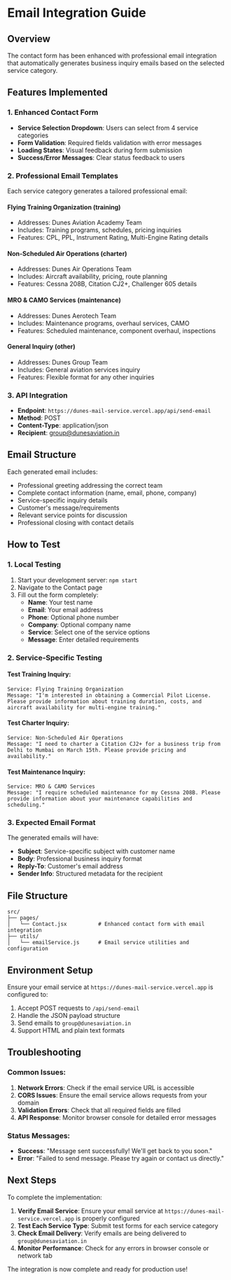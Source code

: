 # Email Integration Guide

## Overview

The contact form has been enhanced with professional email integration that automatically generates business inquiry emails based on the selected service category.

## Features Implemented

### 1. Enhanced Contact Form

- **Service Selection Dropdown**: Users can select from 4 service categories
- **Form Validation**: Required fields validation with error messages
- **Loading States**: Visual feedback during form submission
- **Success/Error Messages**: Clear status feedback to users

### 2. Professional Email Templates

Each service category generates a tailored professional email:

#### Flying Training Organization (training)

- Addresses: Dunes Aviation Academy Team
- Includes: Training programs, schedules, pricing inquiries
- Features: CPL, PPL, Instrument Rating, Multi-Engine Rating details

#### Non-Scheduled Air Operations (charter)

- Addresses: Dunes Air Operations Team
- Includes: Aircraft availability, pricing, route planning
- Features: Cessna 208B, Citation CJ2+, Challenger 605 details

#### MRO & CAMO Services (maintenance)

- Addresses: Dunes Aerotech Team
- Includes: Maintenance programs, overhaul services, CAMO
- Features: Scheduled maintenance, component overhaul, inspections

#### General Inquiry (other)

- Addresses: Dunes Group Team
- Includes: General aviation services inquiry
- Features: Flexible format for any other inquiries

### 3. API Integration

- **Endpoint**: `https://dunes-mail-service.vercel.app/api/send-email`
- **Method**: POST
- **Content-Type**: application/json
- **Recipient**: group@dunesaviation.in

## Email Structure

Each generated email includes:

- Professional greeting addressing the correct team
- Complete contact information (name, email, phone, company)
- Service-specific inquiry details
- Customer's message/requirements
- Relevant service points for discussion
- Professional closing with contact details

## How to Test

### 1. Local Testing

1. Start your development server: `npm start`
2. Navigate to the Contact page
3. Fill out the form completely:
   - **Name**: Your test name
   - **Email**: Your email address
   - **Phone**: Optional phone number
   - **Company**: Optional company name
   - **Service**: Select one of the service options
   - **Message**: Enter detailed requirements

### 2. Service-Specific Testing

#### Test Training Inquiry:

```
Service: Flying Training Organization
Message: "I'm interested in obtaining a Commercial Pilot License. Please provide information about training duration, costs, and aircraft availability for multi-engine training."
```

#### Test Charter Inquiry:

```
Service: Non-Scheduled Air Operations
Message: "I need to charter a Citation CJ2+ for a business trip from Delhi to Mumbai on March 15th. Please provide pricing and availability."
```

#### Test Maintenance Inquiry:

```
Service: MRO & CAMO Services
Message: "I require scheduled maintenance for my Cessna 208B. Please provide information about your maintenance capabilities and scheduling."
```

### 3. Expected Email Format

The generated emails will have:

- **Subject**: Service-specific subject with customer name
- **Body**: Professional business inquiry format
- **Reply-To**: Customer's email address
- **Sender Info**: Structured metadata for the recipient

## File Structure

```
src/
├── pages/
│   └── Contact.jsx          # Enhanced contact form with email integration
├── utils/
│   └── emailService.js      # Email service utilities and configuration
```

## Environment Setup

Ensure your email service at `https://dunes-mail-service.vercel.app` is configured to:

1. Accept POST requests to `/api/send-email`
2. Handle the JSON payload structure
3. Send emails to `group@dunesaviation.in`
4. Support HTML and plain text formats

## Troubleshooting

### Common Issues:

1. **Network Errors**: Check if the email service URL is accessible
2. **CORS Issues**: Ensure the email service allows requests from your domain
3. **Validation Errors**: Check that all required fields are filled
4. **API Response**: Monitor browser console for detailed error messages

### Status Messages:

- **Success**: "Message sent successfully! We'll get back to you soon."
- **Error**: "Failed to send message. Please try again or contact us directly."

## Next Steps

To complete the implementation:

1. **Verify Email Service**: Ensure your email service at `https://dunes-mail-service.vercel.app` is properly configured
2. **Test Each Service Type**: Submit test forms for each service category
3. **Check Email Delivery**: Verify emails are being delivered to `group@dunesaviation.in`
4. **Monitor Performance**: Check for any errors in browser console or network tab

The integration is now complete and ready for production use!

